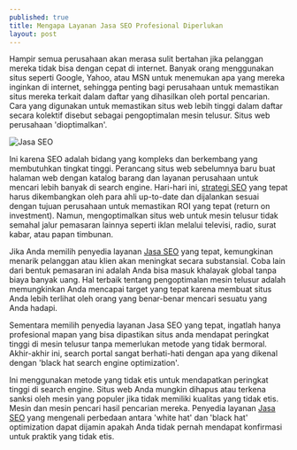 ```yaml
---
published: true
title: Mengapa Layanan Jasa SEO Profesional Diperlukan
layout: post
---
```


<p>Hampir semua perusahaan akan merasa sulit bertahan jika pelanggan mereka tidak bisa dengan cepat di internet. Banyak orang menggunakan situs seperti Google, Yahoo, atau MSN untuk menemukan apa yang mereka inginkan di internet, sehingga penting bagi perusahaan untuk memastikan situs mereka terkait dalam daftar yang dihasilkan oleh portal pencarian. Cara yang digunakan untuk memastikan situs web lebih tinggi dalam daftar secara kolektif disebut sebagai pengoptimalan mesin telusur. Situs web perusahaan 'dioptimalkan'.</p>

![Jasa SEO](http://sigithermawan.co.id/images/seo-services.png)

<p>Ini karena SEO adalah bidang yang kompleks dan berkembang yang membutuhkan tingkat tinggi. Perancang situs web sebelumnya baru buat halaman web dengan katalog barang dan layanan perusahaan untuk mencari lebih banyak di search engine. Hari-hari ini, <a title="Jasa SEO" href="http://pakarseo.bravesites.com/">strategi SEO</a> yang tepat harus dikembangkan oleh para ahli up-to-date dan dijalankan sesuai dengan tujuan perusahaan untuk memastikan ROI yang tepat (return on investment). Namun, mengoptimalkan situs web untuk mesin telusur tidak semahal jalur pemasaran lainnya seperti iklan melalui televisi, radio, surat kabar, atau papan timbunan.</p>
<p>Jika Anda memilih penyedia layanan <a title="Jasa SEO" href="http://masterseo.inube.com/blog/6007655/mengapa-layanan-jasa-seo-profesional-diperlukan/">Jasa SEO</a> yang tepat, kemungkinan menarik pelanggan atau klien akan meningkat secara substansial. Coba lain dari bentuk pemasaran ini adalah Anda bisa masuk khalayak global tanpa biaya banyak uang. Hal terbaik tentang pengoptimalan mesin telusur adalah memungkinkan Anda mencapai target yang tepat karena membuat situs Anda lebih terlihat oleh orang yang benar-benar mencari sesuatu yang Anda hadapi.</p>
<p>Sementara memilih penyedia layanan Jasa SEO yang tepat, ingatlah hanya profesional mapan yang bisa dipastikan situs anda mendapat peringkat tinggi di mesin telusur tanpa memerlukan metode yang tidak bermoral. Akhir-akhir ini, search portal sangat berhati-hati dengan apa yang dikenal dengan 'black hat search engine optimization'.</p>
<p>Ini menggunakan metode yang tidak etis untuk mendapatkan peringkat tinggi di search engine. Situs web Anda mungkin dihapus atau terkena sanksi oleh mesin yang populer jika tidak memiliki kualitas yang tidak etis. Mesin dan mesin pencari hasil pencarian mereka. Penyedia layanan <a title="Jasa SEO" href="http://sigithermawan.co.id/">Jasa SEO</a> yang mengenali perbedaan antara 'white hat' dan 'black hat' optimization dapat dijamin apakah Anda tidak pernah mendapat konfirmasi untuk praktik yang tidak etis.</p>
